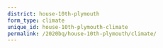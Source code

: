 ```yaml
---
district: house-10th-plymouth
form_type: climate
unique_id: house-10th-plymouth-climate
permalink: /2020bq/house-10th-plymouth/climate/
---
```

